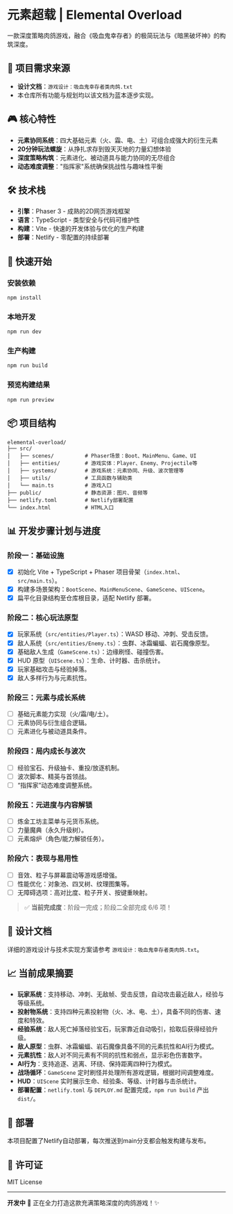 # 元素超载 | Elemental Overload

一款深度策略肉鸽游戏，融合《吸血鬼幸存者》的极简玩法与《暗黑破坏神》的构筑深度。

## 📜 项目需求来源

- **设计文档**：`游戏设计：吸血鬼幸存者类肉鸽.txt`
- 本仓库所有功能与规划均以该文档为蓝本逐步实现。

## 🎮 核心特性

- **元素协同系统**：四大基础元素（火、霜、电、土）可组合成强大的衍生元素
- **20分钟玩法螺旋**：从挣扎求存到毁天灭地的力量幻想体验
- **深度策略构筑**：元素进化、被动道具与能力协同的无尽组合
- **动态难度调整**："指挥家"系统确保挑战性与趣味性平衡

## 🛠️ 技术栈

- **引擎**：Phaser 3 - 成熟的2D网页游戏框架
- **语言**：TypeScript - 类型安全与代码可维护性
- **构建**：Vite - 快速的开发体验与优化的生产构建
- **部署**：Netlify - 零配置的持续部署

## 🚀 快速开始

### 安装依赖
```bash
npm install
```

### 本地开发
```bash
npm run dev
```

### 生产构建
```bash
npm run build
```

### 预览构建结果
```bash
npm run preview
```

## 📦 项目结构

```
elemental-overload/
├── src/
│   ├── scenes/          # Phaser场景：Boot、MainMenu、Game、UI
│   ├── entities/        # 游戏实体：Player、Enemy、Projectile等
│   ├── systems/         # 游戏系统：元素协同、升级、波次管理等
│   ├── utils/           # 工具函数与辅助类
│   └── main.ts          # 游戏入口
├── public/              # 静态资源：图片、音频等
├── netlify.toml         # Netlify部署配置
└── index.html           # HTML入口

```

## 📊 开发步骤计划与进度

### 阶段一：基础设施
- [x] 初始化 Vite + TypeScript + Phaser 项目骨架（`index.html`、`src/main.ts`）。
- [x] 构建多场景架构：`BootScene`、`MainMenuScene`、`GameScene`、`UIScene`。
- [x] 扁平化目录结构至仓库根目录，适配 Netlify 部署。

### 阶段二：核心玩法原型
- [x] 玩家系统（`src/entities/Player.ts`）：WASD 移动、冲刺、受击反馈。
- [x] 敌人系统（`src/entities/Enemy.ts`）：虫群、冰霜蝙蝠、岩石魔像原型。
- [x] 基础敌人生成（`GameScene.ts`）：边缘刷怪、碰撞伤害。
- [x] HUD 原型（`UIScene.ts`）：生命、计时器、击杀统计。
- [x] 玩家基础攻击与经验掉落。
- [x] 敌人多样行为与元素抗性。

### 阶段三：元素与成长系统
- [ ] 基础元素能力实现（火/霜/电/土）。
- [ ] 元素协同与衍生组合逻辑。
- [ ] 元素进化与被动道具条件。

### 阶段四：局内成长与波次
- [ ] 经验宝石、升级抽卡、重投/放逐机制。
- [ ] 波次脚本、精英与首领战。
- [ ] “指挥家”动态难度调整系统。

### 阶段五：元进度与内容解锁
- [ ] 炼金工坊主菜单与元货币系统。
- [ ] 力量魔典（永久升级树）。
- [ ] 元素熔炉（角色/能力解锁任务）。

### 阶段六：表现与易用性
- [ ] 音效、粒子与屏幕震动等游戏感增强。
- [ ] 性能优化：对象池、四叉树、纹理图集等。
- [ ] 无障碍选项：高对比度、粒子开关、按键重映射。

> ✅ **当前完成度**：阶段一完成；阶段二全部完成 6/6 项！

## 📖 设计文档

详细的游戏设计与技术实现方案请参考 `游戏设计：吸血鬼幸存者类肉鸽.txt`。

## 📈 当前成果摘要

- **玩家系统**：支持移动、冲刺、无敌帧、受击反馈，自动攻击最近敌人，经验与等级系统。
- **投射物系统**：支持四种元素投射物（火、冰、电、土），具备不同的伤害、速度和特效。
- **经验系统**：敌人死亡掉落经验宝石，玩家靠近自动吸引，拾取后获得经验升级。
- **敌人原型**：虫群、冰霜蝙蝠、岩石魔像具备不同的元素抗性和AI行为模式。
- **元素抗性**：敌人对不同元素有不同的抗性和弱点，显示彩色伤害数字。
- **AI行为**：支持追逐、逃离、环绕、保持距离四种行为模式。
- **战场循环**：`GameScene` 定时刷怪并处理所有游戏逻辑，根据时间调整难度。
- **HUD**：`UIScene` 实时展示生命、经验条、等级、计时器与击杀统计。
- **部署配置**：`netlify.toml` 与 `DEPLOY.md` 配置完成，`npm run build` 产出 `dist/`。

## 🔗 部署

本项目配置了Netlify自动部署，每次推送到main分支都会触发构建与发布。

## 📝 许可证

MIT License

---

**开发中** 🐶 正在全力打造这款充满策略深度的肉鸽游戏！✨
